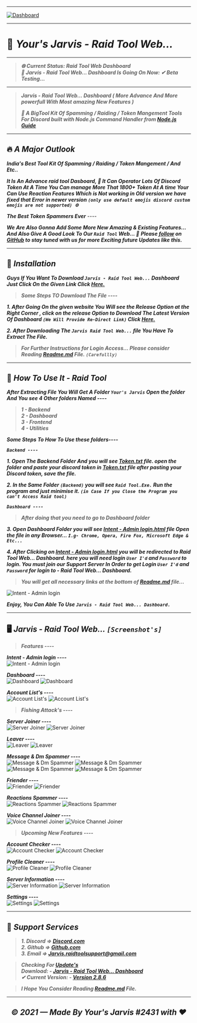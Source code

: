 ----

[![Dashboard](https://media.discordapp.net/attachments/899969682440880159/903968818458681374/20211030_165637.png?width=768&height=126)](https://github.com/Yours-Jarvis/Jarvis-Raid-Tool-Web-Beta/)

----

# 🤖 ***Your's Jarvis - Raid Tool Web...***
----
> ***🌐 Current Status: Raid Tool Web Dashboard***  
> ***🚀 Jarvis - Raid Tool Web... Dashboard Is Going On Now: ✔ Beta Testing...***

----
> ***Jarvis - Raid Tool Web... Dashboard ( More Advance And More powerfull With Most amazing New Features )***
>
>***🚀 A BigTool Kit Of Spamming / Raiding / Token Mangement Tools For Discord built with Node.js Command Handler from [Node.js Guide](https://nodejs.org/en/docs/guides/)***

----

## 🔥 ***A Major Outlook***

***India's Best Tool Kit Of Spamming / Raiding / Token Mangement / And Etc..***

***It Is An Advance raid tool Dasboard, 🚀 It Can Operator Lots Of Discord Token At A Time You Can manage More That 1800+ Token At A time Your Can Use Reaction Features Which is Not working in Old version we have fixed that Error in newer version `(only use default emojis discord custom emojis are not supported) ⚙️`***

***The Best Token Spammers Ever*** ----

***We Are Also Gonna Add Some More New Amazing & Existing Features... And Also Give A Good Look To Our `Raid Tool` Web...  🚀***
***Please [follow](https://github.com/Yours-Jarvis/) on [GitHub](https://github.com/Yours-Jarvis/Jarvis-Raid-Tool-Web-Beta/) to stay tuned with us for more Exciting future Updates like this.***

----

## 🚀 ***Installation***

***Guys If You Want To Download `Jarvis - Raid Tool Web...` Dashboard Just Click On the Given Link Click [Here.](https://github.com/Yours-Jarvis/Jarvis-Raid-Tool-Web-Beta/)***

> ***Some Steps TO Download The File ----***

***1. After Going On the given website You Will see the Release Option at the Right Corner , click on the release Option to Download The Latest Version Of Dashboard `(We Will Provide Re-Direct Link)` Click [Here.](https://github.com/Yours-Jarvis/Jarvis-Raid-Tool-Web-Beta/releases)***

***2. After Downloading The `Jarvis Raid Tool Web...` file You Have To Extract The File.*** 

> ***For Further Instructions for Login Access... Please consider Reading [Readme.md](https://github.com/Yours-Jarvis/Jarvis-Raid-Tool-Web-Beta/blob/main/README.md) File. `(Carefullly)`***

<!-- <img src="https://media.discordapp.net/attachments/902227569112404109/903955411605004289/standard.gif" width="100%" height="100%" /> -->

----

## 🚩 ***How To Use It - Raid Tool***

***After Extracting File You Will Get A Folder `Your's Jarvis` Open the folder And You see 4 Other folders Named ----***
> ***1 - Backend***  
> ***2 - Dashboard***  
> ***3 - Frontend***  
> ***4 - Utilities***

***Some Steps To How To Use these folders----***

***`Backend ----`***

***1. Open The Backend Folder And you will see [Token.txt](https://github.com/Yours-Jarvis/Jarvis-Raid-Tool-Web-Beta/blob/main/Your's%20Jarvis/Backend/) file. open the folder and paste your discord token in [Token.txt](https://github.com/Yours-Jarvis/Jarvis-Raid-Tool-Web-Beta/blob/main/Your's%20Jarvis/Backend/) file after pasting your Discord token, save the file.***

***2.  In the Same Folder `(Backend)` you will see `Raid Tool.Exe.` Run the program and just minimise it. `(in Case If you Close the Program you can't Access Raid tool)`***

***`Dashboard ----`***

> ***After doing that you need to go to Dashboard folder***

***3. Open Dashboard Folder you will see [Intent - Admin login.html](https://github.com/Yours-Jarvis/Jarvis-Raid-Tool-Web-Beta/tree/main/Your's%20Jarvis/Dashboard) file Open the file in any Browser...
`I.g- Chrome, Opera, Fire Fox, Microsoft Edge & Etc...`***

***4. After Clicking on [Intent - Admin login.html](https://github.com/Yours-Jarvis/Jarvis-Raid-Tool-Web-Beta/tree/main/Your's%20Jarvis/Dashboard) you will be redirected to Raid Tool Web... Dashboard. here you will need login `User I'd` and `Password` to login. You must join our Support Server In Order to get Login `User I'd` and `Password` for login to - Raid Tool Web... Dashboard.***

<!-- or type 

***4. After Clicking on [Intent - Admin login.html]() you will be redirected to Raid Tool Dashboard here you will need login User I'd and Password to login. You must join our Support Server here you will get the User I'd and Password for login.*** -->

> ***You will get all necessary links at the bottom of [Readme.md](https://github.com/Yours-Jarvis/Jarvis-Raid-Tool-Web-Beta/blob/main/README.md) file...***

![Intent - Admin login](https://media.discordapp.net/attachments/906085323853942824/906227083489988680/unknown.png?width=768&height=423)

***Enjoy, You Can Able To Use `Jarvis - Raid Tool Web... Dashboard.`***

----

## 🖥 ***Jarvis - Raid Tool Web...  `[Screenshot's]`***

> ***Features ----***

***Intent - Admin login ----***  
![Intent - Admin login](https://media.discordapp.net/attachments/906085323853942824/906227083489988680/unknown.png?width=768&height=423)

***Dashboard ----***  
![Dashboard](https://media.discordapp.net/attachments/906085323853942824/906241774815682590/unknown.png?width=768&height=422)
![Dashboard](https://media.discordapp.net/attachments/906085323853942824/906228479299825684/unknown.png?width=768&height=425)

***Account List's ----***  
![Account List's](https://media.discordapp.net/attachments/906085323853942824/906229507768336454/unknown.png?width=768&height=425)
![Account List's](https://media.discordapp.net/attachments/906085323853942824/906229025465323570/unknown.png?width=768&height=424)

> ***Fishing Attack's ----***

***Server Joiner ----***  
![Server Joiner](https://media.discordapp.net/attachments/906085323853942824/906231171191537724/unknown.png?width=768&height=424)
![Server Joiner](https://media.discordapp.net/attachments/906085323853942824/906230668063821895/unknown.png?width=768&height=422)

***Leaver ----***  
![Leaver](https://media.discordapp.net/attachments/906085323853942824/906232395429195776/unknown.png?width=768&height=425)
![Leaver](https://media.discordapp.net/attachments/906085323853942824/906476509735301140/unknown.png?width=768&height=422)

***Message & Dm Spammer ----***  
![Message & Dm Spammer](https://media.discordapp.net/attachments/906085323853942824/906232794554961990/unknown.png?width=768&height=422)
![Message & Dm Spammer](https://media.discordapp.net/attachments/906085323853942824/906235096389013555/unknown.png?width=768&height=422)
![Message & Dm Spammer](https://media.discordapp.net/attachments/906085323853942824/906233116283265024/unknown.png?width=768&height=423)
![Message & Dm Spammer](https://media.discordapp.net/attachments/906085323853942824/906235553924665354/unknown.png?width=768&height=425)

***Friender ----***  
![Friender](https://media.discordapp.net/attachments/906085323853942824/906236198673068123/unknown.png?width=768&height=425)
![Friender](https://media.discordapp.net/attachments/906085323853942824/906236764912488518/unknown.png?width=768&height=424)

***Reactions Spammer ----***  
![Reactions Spammer]()
![Reactions Spammer]()

***Voice Channel Joiner ----***  
![Voice Channel Joiner](https://media.discordapp.net/attachments/906085323853942824/906237971974467604/unknown.png?width=768&height=424)
![Voice Channel Joiner](https://media.discordapp.net/attachments/906085323853942824/906237436311502858/unknown.png?width=768&height=424)

> ***Upcoming New Features ----***

***Account Checker ----***  
![Account Checker](https://media.discordapp.net/attachments/906085323853942824/906238334513324112/unknown.png?width=768&height=424)
![Account Checker](https://media.discordapp.net/attachments/906085323853942824/906239131523379210/unknown.png?width=768&height=425)

***Profile Cleaner ----***  
![Profile Cleaner](https://media.discordapp.net/attachments/906085323853942824/906239389376593920/unknown.png?width=768&height=425)
![Profile Cleaner](https://media.discordapp.net/attachments/906085323853942824/906239707325812766/unknown.png?width=768&height=421)

***Server Information ----***  
![Server Information](https://media.discordapp.net/attachments/906085323853942824/906240043713196072/unknown.png?width=768&height=424)
![Server Information](https://media.discordapp.net/attachments/906085323853942824/906240324593147914/unknown.png?width=768&height=422)

***Settings ----***  
![Settings](https://media.discordapp.net/attachments/906085323853942824/906240586686820442/unknown.png?width=768&height=425)
![Settings](https://media.discordapp.net/attachments/906085323853942824/906240907316191272/unknown.png?width=768&height=425)

----

## 📢 ***Support Services***

> ***1. Discord => [Discord.com](https://discord.gg/db7bVCUAQ8)***  
> ***2. Github => [Github.com](https://github.com/Yours-Jarvis/Jarvis-Raid-Tool-Web-Beta/)***  
> ***3. Email => [Jarvis.raidtoolsupport@gmail.com](Jarvis.raidtoolsupport@gmail.com)***  

> ***Checking For [Update's](https://github.com/Yours-Jarvis/Jarvis-Raid-Tool-Web-Beta/releases)***  
> ***Download: - [Jarvis - Raid Tool Web... Dashboard](https://github.com/Yours-Jarvis/Jarvis-Raid-Tool-Web-Beta/)***  
> ***✔ Current Version: - [Version 2.8.6](https://github.com/Yours-Jarvis/Jarvis-Raid-Tool-Web-Beta/releases/tag/v2.8.6/)***

> ***I Hope You Consider Reading [Readme.md](https://github.com/Yours-Jarvis/Jarvis-Raid-Tool-Web-Beta/blob/main/README.md) File.***

----

## <p align="center">*© 2021 — Made By Your's Jarvis #2431 with ♥*</p>

